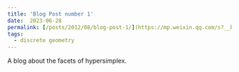 ```yaml
---
title: 'Blog Post number 1'
date:  2023-06-28
permalink: [/posts/2012/08/blog-post-1/](https://mp.weixin.qq.com/s?__biz=Mzk0MTI4MTM1Mw==&mid=2247483711&idx=1&sn=52d69cdb6d1e01406f0ecb9132e42a2e&chksm=c2d59819f5a2110f0f34d184c9500dad54116f0cb04dc67035f4a6189149b039c99dfed8b885&token=1965157877&lang=zh_CN#rd)
tags:
  - discrete geometry
---
```


A blog about the facets of hypersimplex.

